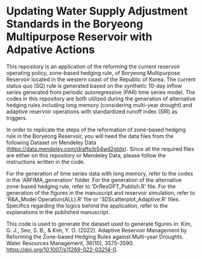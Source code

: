 # Updating Water Supply Adjustment Standards in the Boryeong Multipurpose Reservoir with Adpative Actions

This repository is an application of the reforming the current reservoir operating policy, zone-based hedging rule, of Boryeong Multipurpose Reservoir located in the western coast of the Republic of Korea. The current status quo (SQ) rule is generated based on the synthetic 10-day inflow series generated from periodic autoregressive (PAR) time series model. The codes in this repository are both utilized during the generation of alternative hedging rules including long memory (considering multi-year drought) and adaptive reservoir operations with standardized runoff index (SRI) as triggers. 

In order to replicate the steps of the reformation of zone-based hedging rule in the Boryeong Reservoir, you will need the data files from the following Dataset on Mendeley Data (https://data.mendeley.com/drafts/b54wd2gtdx). Since all the required files are either on this repository or Mendeley Data, please follow the instructions written in the code.

For the generation of time series data with long memory, refer to the codes in the 'ARFIMA_generation' folder.
For the generation of the alternative zone-based hedging rule, refer to 'DrResOPT_Publish.R' file.
For the generation of the figures in the manuscript and reservoir simulation, refer to 'R&A_Model Operation(ALL).R' file or '3DScatterplot_Adaptive.R' files.
Specifics regarding the logics behind the application, refer to the explanations in the published manuscript. 

This code is used to generate the dataset used to generate figures in: Kim, G. J., Seo, S. B., & Kim, Y. O. (2022). Adaptive Reservoir Management by Reforming the Zone-based Hedging Rules against Multi-year Droughts. Water Resources Management, 36(10), 3575-3590. https://doi.org/10.1007/s11269-022-03214-0.
